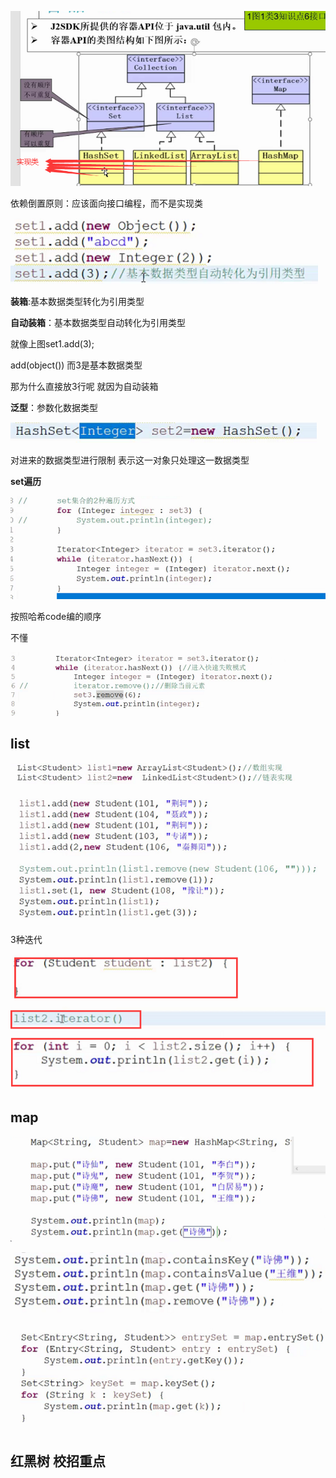 ![image-20210429091232961](https://raw.githubusercontent.com/Leopard-S/pics_bed/master/20210429091234.png)



依赖倒置原则：应该面向接口编程，而不是实现类



![image-20210429092710901](https://raw.githubusercontent.com/Leopard-S/pics_bed/master/20210429092718.png)

**装箱**:基本数据类型转化为引用类型

**自动装箱**：基本数据类型自动转化为引用类型

就像上图set1.add(3);

add(object()) 而3是基本数据类型

那为什么直接放3行呢 就因为自动装箱

**泛型**：参数化数据类型

![image-20210429093101840](https://raw.githubusercontent.com/Leopard-S/pics_bed/master/20210429093102.png)

对进来的数据类型进行限制  表示这一对象只处理这一数据类型

**set遍历**

![image-20210429095651731](https://raw.githubusercontent.com/Leopard-S/pics_bed/master/20210429095652.png)

按照哈希code编的顺序

不懂

![image-20210429103455374](https://raw.githubusercontent.com/Leopard-S/pics_bed/master/20210429103456.png)



## list

![image-20210429105545012](https://raw.githubusercontent.com/Leopard-S/pics_bed/master/20210429105545.png)

![image-20210429110320370](https://raw.githubusercontent.com/Leopard-S/pics_bed/master/20210429110321.png)

3种迭代

![image-20210429110420179](https://raw.githubusercontent.com/Leopard-S/pics_bed/master/20210429110421.png)

## map

![image-20210429111643960](https://raw.githubusercontent.com/Leopard-S/pics_bed/master/20210429111645.png)

![image-20210429111903777](https://raw.githubusercontent.com/Leopard-S/pics_bed/master/20210429111905.png)

![image-20210429112002470](https://raw.githubusercontent.com/Leopard-S/pics_bed/master/20210429112003.png)

## **红黑树**  校招重点

